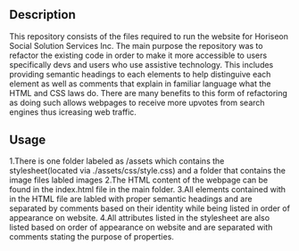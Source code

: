 # <Marketing-Agency>

## Description
  This repository consists of the files required to run the website for Horiseon Social Solution Services Inc.
 The main purpose the repository was to refactor the existing code in order to make it more accessible to users specifically devs and users who use assistive technology.
 This includes providing semantic headings to each elements to help distinguive each element as well as comments that explain in familiar language what the HTML and CSS laws 
 do. There are many benefits to this form of refactoring as doing such allows webpages to receive more upvotes from search engines thus icreasing web traffic.
 
## Usage 
1.There is one folder labeled as /assets which contains the stylesheet(located via ./assets/css/style.css) and a folder that contains the image files labled images
2.The HTML content of the webpage can be found in the index.html file in the main folder.
3.All elements contained with in the HTML file are labled with proper semantic headings and are separated by comments based on their identity while being listed in order of appearance on website.
4.All attributes listed in the stylesheet are also listed based on order of appearance on website and are separated with comments stating the purpose of properties.


